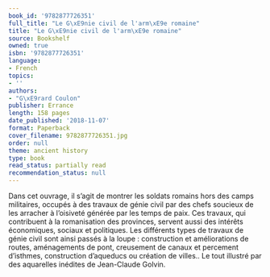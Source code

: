 ```yaml
---
book_id: '9782877726351'
full_title: "Le G\xE9nie civil de l'arm\xE9e romaine"
title: "Le G\xE9nie civil de l'arm\xE9e romaine"
source: Bookshelf
owned: true
isbn: '9782877726351'
language:
- French
topics:
- ''
authors:
- "G\xE9rard Coulon"
publisher: Errance
length: 158 pages
date_published: '2018-11-07'
format: Paperback
cover_filename: 9782877726351.jpg
order: null
theme: ancient history
type: book
read_status: partially read
recommendation_status: null
---
```

Dans cet ouvrage, il s’agit de montrer les soldats romains hors des camps militaires, occupés à des travaux de génie civil par des chefs soucieux de les arracher à l’oisiveté générée par les temps de paix. Ces travaux, qui contribuent à la romanisation des provinces, servent aussi des intérêts économiques, sociaux et politiques. Les différents types de travaux de génie civil sont ainsi passés à la loupe : construction et améliorations de routes, aménagements de pont, creusement de canaux et percement d’isthmes, construction d’aqueducs ou création de villes.. Le tout illustré par des aquarelles inédites de Jean-Claude Golvin.
